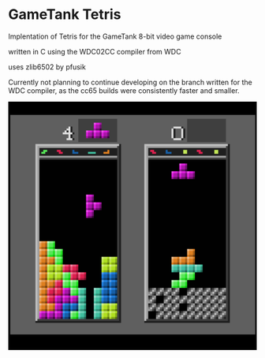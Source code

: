 # GameTank Tetris

Implentation of Tetris for the GameTank 8-bit video game console

written in C using the WDC02CC compiler from WDC

uses zlib6502 by pfusik

Currently not planning to continue developing on the branch written for the WDC compiler, as the cc65 builds were consistently faster and smaller.

![a game of tetris that I have hopelessly lost](screenshot.png)